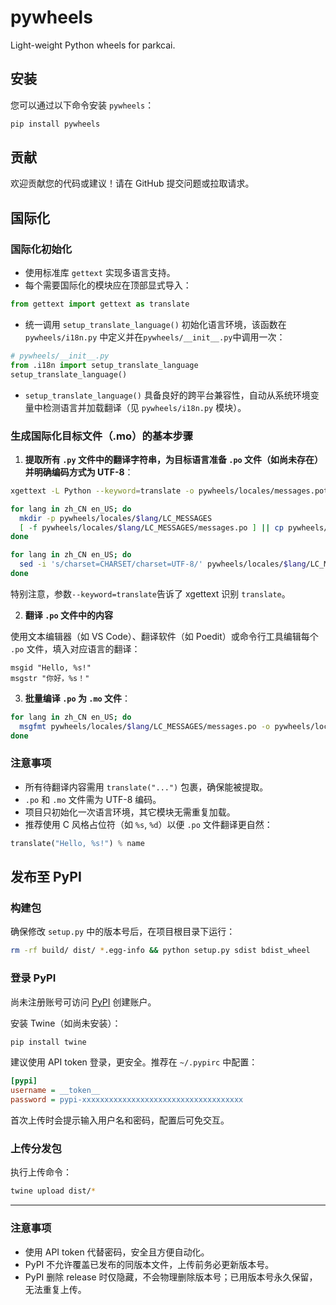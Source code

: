 # pywheels

Light-weight Python wheels for parkcai.

## 安装

您可以通过以下命令安装 `pywheels`：

```bash
pip install pywheels
```

## 贡献

欢迎贡献您的代码或建议！请在 GitHub 提交问题或拉取请求。

## 国际化

### 国际化初始化

- 使用标准库 `gettext` 实现多语言支持。
- 每个需要国际化的模块应在顶部显式导入：

```python
from gettext import gettext as translate
```

- 统一调用 `setup_translate_language()` 初始化语言环境，该函数在 `pywheels/i18n.py` 中定义并在`pywheels/__init__.py`中调用一次：

```python
# pywheels/__init__.py
from .i18n import setup_translate_language
setup_translate_language()
```

- `setup_translate_language()` 具备良好的跨平台兼容性，自动从系统环境变量中检测语言并加载翻译（见 `pywheels/i18n.py` 模块）。

### 生成国际化目标文件（.mo）的基本步骤

1. **提取所有 `.py` 文件中的翻译字符串，为目标语言准备 `.po` 文件（如尚未存在）并明确编码方式为 UTF-8**：

```bash
xgettext -L Python --keyword=translate -o pywheels/locales/messages.pot $(find . -name "*.py")

for lang in zh_CN en_US; do
  mkdir -p pywheels/locales/$lang/LC_MESSAGES
  [ -f pywheels/locales/$lang/LC_MESSAGES/messages.po ] || cp pywheels/locales/messages.pot pywheels/locales/$lang/LC_MESSAGES/messages.po
done

for lang in zh_CN en_US; do
  sed -i 's/charset=CHARSET/charset=UTF-8/' pywheels/locales/$lang/LC_MESSAGES/messages.po
done
```

特别注意，参数`--keyword=translate`告诉了 xgettext 识别 `translate`。

2. **翻译 `.po` 文件中的内容**

使用文本编辑器（如 VS Code）、翻译软件（如 Poedit）或命令行工具编辑每个 `.po` 文件，填入对应语言的翻译：

```po
msgid "Hello, %s!"
msgstr "你好，%s！"
```

3. **批量编译 `.po` 为 `.mo` 文件**：

```bash
for lang in zh_CN en_US; do
  msgfmt pywheels/locales/$lang/LC_MESSAGES/messages.po -o pywheels/locales/$lang/LC_MESSAGES/messages.mo
done
```

### 注意事项

- 所有待翻译内容需用 `translate("...")` 包裹，确保能被提取。
- `.po` 和 `.mo` 文件需为 UTF-8 编码。
- 项目只初始化一次语言环境，其它模块无需重复加载。
- 推荐使用 C 风格占位符（如 `%s`, `%d`）以便 `.po` 文件翻译更自然：

```python
translate("Hello, %s!") % name
```

## 发布至 PyPI

### 构建包

确保修改 `setup.py` 中的版本号后，在项目根目录下运行：

```bash
rm -rf build/ dist/ *.egg-info && python setup.py sdist bdist_wheel
```

### 登录 PyPI

尚未注册账号可访问 [PyPI](https://pypi.org/account/register/) 创建账户。

安装 Twine（如尚未安装）：

```bash
pip install twine
```

建议使用 API token 登录，更安全。推荐在 `~/.pypirc` 中配置：

```ini
[pypi]
username = __token__
password = pypi-xxxxxxxxxxxxxxxxxxxxxxxxxxxxxxxxxxxx
```

首次上传时会提示输入用户名和密码，配置后可免交互。

### 上传分发包

执行上传命令：

```bash
twine upload dist/*
```

---

### 注意事项

- 使用 API token 代替密码，安全且方便自动化。
- PyPI 不允许覆盖已发布的同版本文件，上传前务必更新版本号。
- PyPI 删除 release 时仅隐藏，不会物理删除版本号；已用版本号永久保留，无法重复上传。
